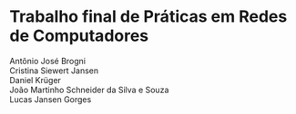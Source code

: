 # Trabalho final de Práticas em Redes de Computadores

Antônio José Brogni  
Cristina Siewert Jansen  
Daniel Krüger  
João Martinho Schneider da Silva e Souza  
Lucas Jansen Gorges
